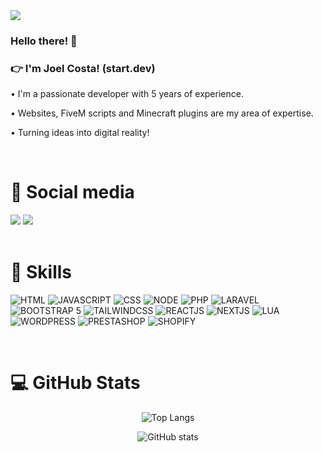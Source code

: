<div align="start">
  <img src="https://media.giphy.com/media/v1.Y2lkPTc5MGI3NjExcWJtNHk1eGZwYWdlcW5qNjFpazVkaHltNTdrOXN1YjN3djYxbDBncCZlcD12MV9pbnRlcm5hbF9naWZfYnlfaWQmY3Q9cw/uWL3Nt5cgwsCecmh24/source.gif"  />
</div>
<h3>Hello there! 👋</h3>
<h3 >👉 I'm Joel Costa! (start.dev)</h3>
<p>• I'm a passionate developer with 5 years of experience.</p>
<p>• Websites, FiveM scripts and Minecraft plugins are my area of expertise.</p>
<p>• Turning ideas into digital reality!</p>

<br>

<h1>📣 Social media</h1>
<div align="start">
   <a href="https://www.linkedin.com/in/joel-costa-7a9507179/" target="_blank"><img src="https://img.shields.io/badge/LinkedIn-0077B5?style=for-the-badge&logo=linkedin&logoColor=white" /></a>
   <a href="https://github.com/joelcostapt" target="_blank"><img src="https://img.shields.io/badge/GitHub-100000?style=for-the-badge&logo=github&logoColor=white" /></a>
   <!--<a href="https://www.behance.net/gurieel" target="_blank"><img src="https://img.shields.io/badge/-Behance-blue?style=for-the-badge&logo=behance&logoColor=white" /></a>
   <a href="https://www.instagram.com/guriel.dev" target="_blank"><img src="https://img.shields.io/badge/Instagram-E4405F?style=for-the-badge&logo=instagram&logoColor=white" /></a>-->
</div>

<br>

<h1>🚀 Skills</h1>

![HTML](https://img.shields.io/badge/HTML5-E34F26?style=for-the-badge&logo=html5&logoColor=white)
![JAVASCRIPT](https://img.shields.io/badge/JavaScript-F7DF1E?style=for-the-badge&logo=javascript&logoColor=black)
![CSS](https://img.shields.io/badge/CSS3-1572B6?style=for-the-badge&logo=css3&logoColor=white)
![NODE](https://img.shields.io/badge/Node.js-5FA04E?style=for-the-badge&logo=node.js&logoColor=white)
![PHP](https://img.shields.io/badge/PHP-777BB4?style=for-the-badge&logo=PHP&logoColor=white)
![LARAVEL](https://img.shields.io/badge/LARAVEL-FF2D20?style=for-the-badge&logo=laravel&logoColor=white)
![BOOTSTRAP 5](https://img.shields.io/badge/Bootstrap%205-7952B3?style=for-the-badge&logo=bootstrap&logoColor=white)
![TAILWINDCSS](https://img.shields.io/badge/Tailwind%20CSS-06B6D4?style=for-the-badge&logo=tailwindcss&logoColor=white)
![REACTJS](https://img.shields.io/badge/ReactJS-61DAFB?style=for-the-badge&logo=react&logoColor=white)
![NEXTJS](https://img.shields.io/badge/NextJS-000000?style=for-the-badge&logo=nextdotjs&logoColor=white)
![LUA](https://img.shields.io/badge/LUA-2C2D72?style=for-the-badge&logo=lua)
![WORDPRESS](https://img.shields.io/badge/WORDPRESS-21759B?style=for-the-badge&logo=wordpress)
![PRESTASHOP](https://img.shields.io/badge/PRESTASHOP-DF0067?style=for-the-badge&logo=prestashop)
![SHOPIFY](https://img.shields.io/badge/SHOPIFY-7AB55C?style=for-the-badge&logo=shopify&logoColor=white)

<br>

<h1>💻 GitHub Stats</h1>
<div align="center">
  
![Top Langs](https://github-readme-stats.vercel.app/api/top-langs/?username=joelcostapt&layout=compact&theme=transparent)
  
</div>
<div align="center">
  
![GitHub stats](https://github-readme-stats.vercel.app/api?username=joelcostapt&show_icons=true&theme=transparent)
  
</div>
